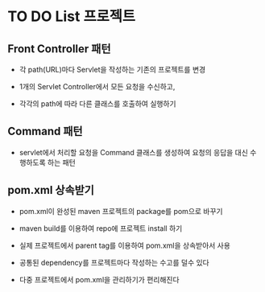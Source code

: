 # TO DO List 프로젝트

## Front Controller 패턴
* 각 path(URL)마다 Servlet을 작성하는 기존의 프로젝트를 변경

* 1개의 Servlet Controller에서 모든 요청을 수신하고,

* 각각의 path에 따라 다른 클래스를 호출하여 실행하기

## Command 패턴
* servlet에서 처리할 요청을 Command 클래스를 생성하여
	요청의 응답을  대신 수행하도록 하는 패턴

## pom.xml 상속받기
* pom.xml이 완성된 maven 프로젝트의 package를 pom으로 바꾸기

* maven build를 이용하여 repo에 프로젝트 install 하기

* 실제 프로젝트에서 parent tag를 이용하여 pom.xml을 상속받아서 사용

* 공통된 dependency를 프로젝트마다 작성하는 수고를 덜수 있다

* 다중 프로젝트에서 pom.xml을 관리하기가 편리해진다